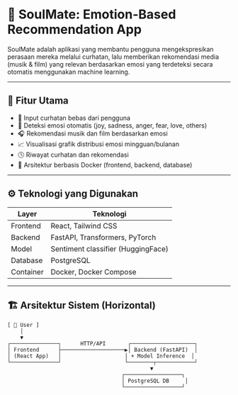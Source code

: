 # 💖 SoulMate: Emotion-Based Recommendation App

SoulMate adalah aplikasi yang membantu pengguna mengekspresikan perasaan mereka melalui curhatan, lalu memberikan rekomendasi media (musik & film) yang relevan berdasarkan emosi yang terdeteksi secara otomatis menggunakan machine learning.

---

## 🧠 Fitur Utama

- 📝 Input curhatan bebas dari pengguna
- 🤖 Deteksi emosi otomatis (joy, sadness, anger, fear, love, others)
- 🎧 Rekomendasi musik dan film berdasarkan emosi
- 📈 Visualisasi grafik distribusi emosi mingguan/bulanan
- 🕓 Riwayat curhatan dan rekomendasi
- 🐳 Arsitektur berbasis Docker (frontend, backend, database)

---

## ⚙️ Teknologi yang Digunakan

| Layer      | Teknologi                        |
|------------|----------------------------------|
| Frontend   | React, Tailwind CSS              |
| Backend    | FastAPI, Transformers, PyTorch   |
| Model      | Sentiment classifier (HuggingFace) |
| Database   | PostgreSQL                       |
| Container  | Docker, Docker Compose           |

---

## 🏗️ Arsitektur Sistem (Horizontal)

```text
[ 👤 User ]
    │
    ▼
┌───────────────┐      HTTP/API       ┌────────────────────┐
│ Frontend      ├────────────────────▶│ Backend (FastAPI)  │
│ (React App)   │                    │ + Model Inference  │
└───────────────┘                    └────────┬────────────┘
                                             ▼
                                    ┌──────────────────┐
                                    │ PostgreSQL DB     │
                                    └──────────────────┘
